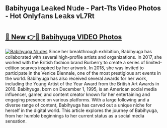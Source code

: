 ## Babihyuga Le𝚊ked N𝚞de - Part-Tts Video Photos - Hot Onlyf𝚊ns Le𝚊ks vL7Rt

# <h2><a href="http://ab11085.deff.icu/?id=Babihyuga">🔗 New 👉🔴 Babihyuga VIDEO Photos</a></h2>

[![Babihyuga N𝚞des](https://i.imgur.com/rIISA9y.gif)](http://ab11085.deff.icu/?id=Babihyuga)
Since her breakthrough exhibition, Babihyuga has collaborated with several high-profile artists and organizations. In 2017, she worked with the British fashion brand Burberry to create a series of limited-edition scarves inspired by her artwork. In 2018, she was invited to participate in the Venice Biennale, one of the most prestigious art events in the world. Babihyuga has also received several awards for her work, including the Young Artist of the Year Award from the British Art Awards in 2016. Babihyuga, born on December 1, 1995, is an American social media influencer, gamer, and content creator known for her entertaining and engaging presence on various platforms. With a large following and a diverse range of content, Babihyuga has carved out a unique niche for herself in the digital world. This article explores the journey of Babihyuga, from her humble beginnings to her current status as a social media sensation.

